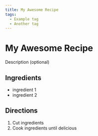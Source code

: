 ```yaml
---
title: My Awesome Recipe
tags:
  - Example tag
  - Another tag
---
```


# My Awesome Recipe

Description (optional)

## Ingredients
- ingredient 1
- ingredient 2

## Directions
1. Cut ingredients
2. Cook ingredients until delicious
